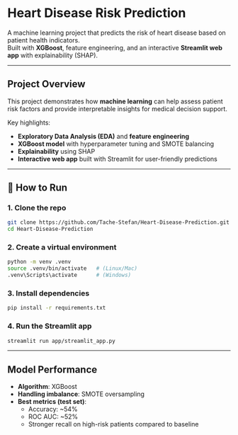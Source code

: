 # Heart Disease Risk Prediction  

A machine learning project that predicts the risk of heart disease based on patient health indicators.  
Built with **XGBoost**, feature engineering, and an interactive **Streamlit web app** with explainability (SHAP).  

---

## Project Overview  

This project demonstrates how **machine learning** can help assess patient risk factors and provide interpretable insights for medical decision support.  

Key highlights:  
- **Exploratory Data Analysis (EDA)** and **feature engineering**  
- **XGBoost model** with hyperparameter tuning and SMOTE balancing  
- **Explainability** using SHAP
- **Interactive web app** built with Streamlit for user-friendly predictions  

---

## 🚀 How to Run  

### 1. Clone the repo  
```bash
git clone https://github.com/Tache-Stefan/Heart-Disease-Prediction.git
cd Heart-Disease-Prediction
```
### 2. Create a virtual environment
```bash
python -m venv .venv
source .venv/bin/activate   # (Linux/Mac)
.venv\Scripts\activate      # (Windows)
```
### 3. Install dependencies
```bash
pip install -r requirements.txt
```
### 4. Run the Streamlit app
```bash
streamlit run app/streamlit_app.py
```

---

## Model Performance

- **Algorithm**: XGBoost
- **Handling imbalance**: SMOTE oversampling
- **Best metrics (test set)**:
  - Accuracy: ~54%
  - ROC AUC: ~52%
  - Stronger recall on high-risk patients compared to baseline
